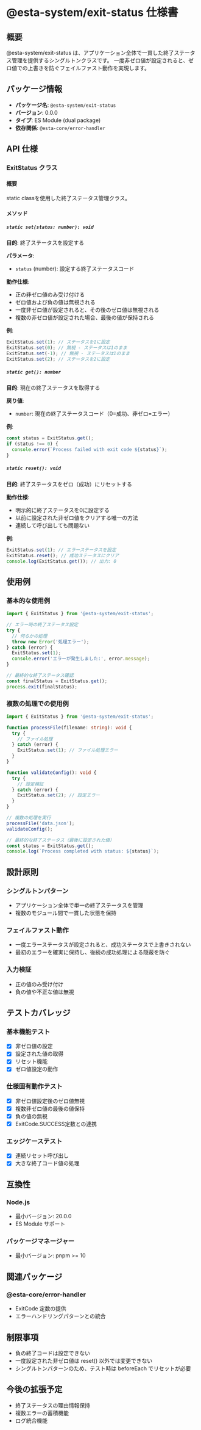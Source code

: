 # @esta-system/exit-status 仕様書

## 概要

@esta-system/exit-status は、アプリケーション全体で一貫した終了ステータス管理を提供するシングルトンクラスです。
一度非ゼロ値が設定されると、ゼロ値での上書きを防ぐフェイルファスト動作を実現します。

## パッケージ情報

- **パッケージ名**: `@esta-system/exit-status`
- **バージョン**: 0.0.0
- **タイプ**: ES Module (dual package)
- **依存関係**: `@esta-core/error-handler`

## API 仕様

### ExitStatus クラス

#### 概要

static classを使用した終了ステータス管理クラス。

#### メソッド

##### `static set(status: number): void`

**目的**: 終了ステータスを設定する

**パラメータ**:

- `status` (number): 設定する終了ステータスコード

**動作仕様**:

- 正の非ゼロ値のみ受け付ける
- ゼロ値および負の値は無視される
- 一度非ゼロ値が設定されると、その後のゼロ値は無視される
- 複数の非ゼロ値が設定された場合、最後の値が保持される

**例**:

```typescript
ExitStatus.set(1); // ステータスを1に設定
ExitStatus.set(0); // 無視 - ステータスは1のまま
ExitStatus.set(-1); // 無視 - ステータスは1のまま
ExitStatus.set(2); // ステータスを2に設定
```

##### `static get(): number`

**目的**: 現在の終了ステータスを取得する

**戻り値**:

- `number`: 現在の終了ステータスコード（0=成功、非ゼロ=エラー）

**例**:

```typescript
const status = ExitStatus.get();
if (status !== 0) {
  console.error(`Process failed with exit code ${status}`);
}
```

##### `static reset(): void`

**目的**: 終了ステータスをゼロ（成功）にリセットする

**動作仕様**:

- 明示的に終了ステータスを0に設定する
- 以前に設定された非ゼロ値をクリアする唯一の方法
- 連続して呼び出しても問題ない

**例**:

```typescript
ExitStatus.set(1); // エラーステータスを設定
ExitStatus.reset(); // 成功ステータスにクリア
console.log(ExitStatus.get()); // 出力: 0
```

## 使用例

### 基本的な使用例

```typescript
import { ExitStatus } from '@esta-system/exit-status';

// エラー時の終了ステータス設定
try {
  // 何らかの処理
  throw new Error('処理エラー');
} catch (error) {
  ExitStatus.set(1);
  console.error('エラーが発生しました:', error.message);
}

// 最終的な終了ステータス確認
const finalStatus = ExitStatus.get();
process.exit(finalStatus);
```

### 複数の処理での使用例

```typescript
import { ExitStatus } from '@esta-system/exit-status';

function processFile(filename: string): void {
  try {
    // ファイル処理
  } catch (error) {
    ExitStatus.set(1); // ファイル処理エラー
  }
}

function validateConfig(): void {
  try {
    // 設定検証
  } catch (error) {
    ExitStatus.set(2); // 設定エラー
  }
}

// 複数の処理を実行
processFile('data.json');
validateConfig();

// 最終的な終了ステータス（最後に設定された値）
const status = ExitStatus.get();
console.log(`Process completed with status: ${status}`);
```

## 設計原則

### シングルトンパターン

- アプリケーション全体で単一の終了ステータスを管理
- 複数のモジュール間で一貫した状態を保持

### フェイルファスト動作

- 一度エラーステータスが設定されると、成功ステータスで上書きされない
- 最初のエラーを確実に保持し、後続の成功処理による隠蔽を防ぐ

### 入力検証

- 正の値のみ受け付け
- 負の値や不正な値は無視

## テストカバレッジ

### 基本機能テスト

- [x] 非ゼロ値の設定
- [x] 設定された値の取得
- [x] リセット機能
- [x] ゼロ値設定の動作

### 仕様固有動作テスト

- [x] 非ゼロ値設定後のゼロ値無視
- [x] 複数非ゼロ値の最後の値保持
- [x] 負の値の無視
- [x] ExitCode.SUCCESS定数との連携

### エッジケーステスト

- [x] 連続リセット呼び出し
- [x] 大きな終了コード値の処理

## 互換性

### Node.js

- 最小バージョン: 20.0.0
- ES Module サポート

### パッケージマネージャー

- 最小バージョン: pnpm >= 10

## 関連パッケージ

### @esta-core/error-handler

- ExitCode 定数の提供
- エラーハンドリングパターンとの統合

## 制限事項

- 負の終了コードは設定できない
- 一度設定された非ゼロ値は reset() 以外では変更できない
- シングルトンパターンのため、テスト時は beforeEach でリセットが必要

## 今後の拡張予定

- 終了ステータスの理由情報保持
- 複数エラーの蓄積機能
- ログ統合機能
